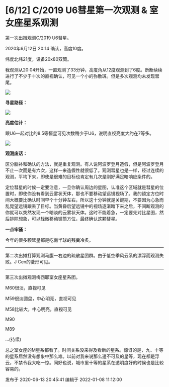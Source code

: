 # [6/12] C/2019 U6彗星第一次观测 & 室女座星系观测

第一次出摊观测C/2019 U6彗星。

  

2020年6月12日 20:14 确认，高度10度。

纬度北纬21度，设备20x80双筒。

我观测从20:04开始，一直观测了33分钟，高度角从12度观测到了6度。断断续续进行了不少于十次的直视确认，可见一个小的弥散斑。但是多次观测均未发现彗尾。

![](https://pic3.zhimg.com/v2-a7b30e0f0c37931ce34e4d7a4503dc82_720w.jpg?source=d16d100b)

  

 **寻星路径：**

  

![](https://pic3.zhimg.com/v2-d287091b9008966835782de4ab883ffb_720w.jpg?source=d16d100b)

  

 **亮度估计：**

跟U6一起对比的8.5等恒星可见次数稍少于U6，说明直视亮度大约在7等多。

  

![](https://pic2.zhimg.com/v2-2354de3a32de3d8b8fa7611e8374b2d2_720w.jpg?source=d16d100b)

  

 **观测废话：**

区分脑补和确认的方法，就是重复观测。有人说阿波罗登月造假，但是阿波罗登月不止一次而是有六次，这样一来造假性就很低了。观测彗星也是一样，经过连续的观测，平均下来，即使是很难的目标也肯定有几次是刚好满足暗响应条件的。

定位彗星的时候一定要注意，一旦你确认周边的星图，认准这个区域就是彗星的位置时，即使你没有看到云雾状天体，那也不要移动望远镜视场了。我的锁定方位时间大概要比确认时间早个十分钟左右，所以这十分钟就是关键期，不要因为心急而乱晃望远镜跟丢了目标。当黄昏后望远镜中的视场逐渐暗下来之后，不间断观测的你就可以突然发现一个暗淡的云雾状天体。这时不能着急，一定要先对比星图，然后排除想象，可以轻微移动镜筒方位，最终确认这颗彗星。

  

 **一点牢骚：**

今年的很多颗彗星都是吃南半球的残羹冷炙。

* * *

第二次出摊打算观测马腹一右边的疏散星团群。由于低空季风云系的漂浮而观测失败。J Cen的菱形可见。

* * *

第三次出摊观测梅西耶室女座星系团。

M60很淡，直视可见

M59很淡圆盘，中心明亮，直视可见

M58比较大，中心明亮，直视可见

M90

M89

...(待续)

总之室女座的M星系都看了。时间关系没来得及看新的星系。惊讶的是，九、十等的星系居然没有想象中那么难。以前对我来说那么遥不可及的星等，现在都是浮云，不禁令我大吃一惊。同好也说，城市里十等的星系在透明度好的时候也是比较容易的。

发布于 2020-06-13 20:45:41 编辑于 2022-01-08 11:12:00


